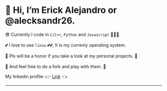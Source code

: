 # 👋 Hi, I’m Erick Alejandro or @alecksandr26.
:sunglasses: Currently I code in `C/C++`, `Python` and `Javascript` :eyes::eyes::eyes:. <br /><br />
:two_hearts: I love to use `linux` :two_hearts::two_hearts:, It is my currenly operating system. <br /><br />
:raised_hands: Pls will be a honor if you take a look at my personal projects. :raised_hands: <br /><br />
:runner: And feel free to do a fork and play with them. :runner: <br />

My linkedin profile: :point_right: [Link](https://www.linkedin.com/in/erick-alejandro-carrillo-lopez-988112219/) :point_left:

<hr />
<!---
alecksandr26/alecksandr26 is a ✨ special ✨ repository because its `README.md` (this file) appears on your GitHub profile.
You can click the Preview link to take a look at your changes.
--->
